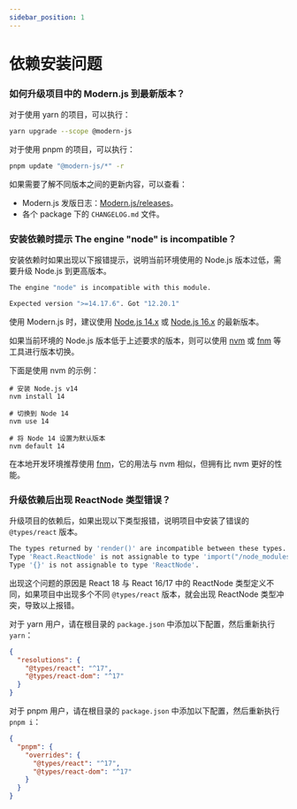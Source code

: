 ```yaml
---
sidebar_position: 1
---
```


# 依赖安装问题

### 如何升级项目中的 Modern.js 到最新版本？

对于使用 yarn 的项目，可以执行：

```bash
yarn upgrade --scope @modern-js
```

对于使用 pnpm 的项目，可以执行：

```bash
pnpm update "@modern-js/*" -r
```

如果需要了解不同版本之间的更新内容，可以查看：

- Modern.js 发版日志：[Modern.js/releases](https://github.com/modern-js-dev/modern.js/releases)。
- 各个 package 下的 `CHANGELOG.md` 文件。

### 安装依赖时提示 The engine "node" is incompatible？

安装依赖时如果出现以下报错提示，说明当前环境使用的 Node.js 版本过低，需要升级 Node.js 到更高版本。

```bash
The engine "node" is incompatible with this module.

Expected version ">=14.17.6". Got "12.20.1"
```

使用 Modern.js 时，建议使用 [Node.js 14.x](https://nodejs.org/download/release/latest-v14.x/) 或 [Node.js 16.x](https://nodejs.org/download/release/latest-v16.x/) 的最新版本。

如果当前环境的 Node.js 版本低于上述要求的版本，则可以使用 [nvm](https://github.com/nvm-sh/nvm) 或 [fnm](https://github.com/Schniz/fnm) 等工具进行版本切换。

下面是使用 nvm 的示例：

```
# 安装 Node.js v14
nvm install 14

# 切换到 Node 14
nvm use 14

# 将 Node 14 设置为默认版本
nvm default 14
```

在本地开发环境推荐使用 [fnm](https://github.com/Schniz/fnm)，它的用法与 nvm 相似，但拥有比 nvm 更好的性能。

### 升级依赖后出现 ReactNode 类型错误？

升级项目的依赖后，如果出现以下类型报错，说明项目中安装了错误的 `@types/react` 版本。

```bash
The types returned by 'render()' are incompatible between these types.
Type 'React.ReactNode' is not assignable to type 'import("/node_modules/@types/react/index").ReactNode'.
Type '{}' is not assignable to type 'ReactNode'.
```

出现这个问题的原因是 React 18 与 React 16/17 中的 ReactNode 类型定义不同，如果项目中出现多个不同 `@types/react` 版本，就会出现 ReactNode 类型冲突，导致以上报错。

对于 yarn 用户，请在根目录的 `package.json` 中添加以下配置，然后重新执行 `yarn`：

```json
{
  "resolutions": {
    "@types/react": "^17",
    "@types/react-dom": "^17"
  }
}
```

对于 pnpm 用户，请在根目录的 `package.json` 中添加以下配置，然后重新执行 `pnpm i`：

```json
{
  "pnpm": {
    "overrides": {
      "@types/react": "^17",
      "@types/react-dom": "^17"
    }
  }
}
```
